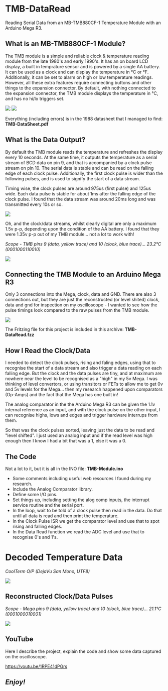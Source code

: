 # TMB-DataRead
Reading Serial Data from an MB-TMB880CF-1 Temperature Module with an Arduino Mega R3.

## What is an MB-TMB880CF-1 Module?
The TMB module is a simple and reliable clock & temperature reading module from the late 1980's and early 1990's. It has an on board LCD display, a built in temprature sensor and is powered by a single AA battery. It can be used as a clock and can display the temperature in °C or °F. Additionally, it can be set to alarm on high or low temperature readings. However, all these extra features require connecting buttons and other things to the expansion connector. By default, with nothing connected to the expansion connector, the TMB module displays the temperature in °C, and has no hi/lo triggers set.

![](TMB-Fig1.png) ![](MB-TMB880CF-1.jpg)

Everything (including errors) is in the 1988 datasheet that I managed to find: **TMB-DataSheet.pdf**

## What is the Data Output?
By default the TMB module reads the temperature and refreshes the display every 10 seconds. At the same time, it outputs the temperature as a serial stream of BCD data on pin 9, and that is accompanied by a clock pulse stream on pin 10. The serial data is stable and can be read on the falling edge of each clock pulse. Additionally, the first clock pulse is wider than the following pulses, and is used to signify the start of a data stream.

Timing wise, the clock pulses are around 975us (first pulse) and 125us wide. Each data pulse is stable for about 1ms after the falling edge of the clock pulse. I found that the data stream was around 20ms long and was transmitted every 10s or so.

![](TMB-Fig2.png)

Oh, and the clock/data streams, whilst clearly digital are only a maximum 1.5v p-p, depending upon the condition of the AA battery. I found that they were 1.35v p-p out of my TMB module... not a lot to work with!

_Scope - TMB pins 9 (data, yellow trace) and 10 (clock, blue trace)... 23.2°C (0001000110010)_

![](TMB-ScopeTrace1.png)

## Connecting the TMB Module to an Arduino Mega R3
Only 3 connections into the Mega, clock, data and GND. There are also 3 connections out, but they are just the reconstructed (or level shited) clock, data and gnd for inspection on my oscilloscope - I wanted to see how the pulse timings look compared to the raw pulses from the TMB module.

![](TMB-DataRead.png)

The Fritzing file for this project is included in this archive: **TMB-DataRead.fzz**

## How I Read the Clock/Data
I needed to detect the clock pulses, rising and faling edges, using that to recognise the start of a data stream and also trigger a data reading on each falling edge. But the clock and the data pulses are tiny, and at maximum are nowhere near the level to be recognised as a "high" in my 5v Mega. I was thinking of level convertors, or using transitors or FETs to allow me to get 0v and 5v levels for the Mega... then my research happened upon comparators (Op-Amps) and the fact that the Mega has one built in!

The analog comparator in the the Arduino Mega R3 can be given the 1.1v internal reference as an input, and with the clock pulse on the other input, I can recognise highs, lows and edges and trigger hardware interrups from them.

So that was the clock pulses sorted, leaving just the data to be read and "level shifted". I just used an analog input and if the read level was high enough then I know I had a bit that was a 1, else it was a 0.

## The Code
Not a lot to it, but it is all in the INO file: **TMB-Module.ino**

- Some comments including useful web resources I found during my research.
- Include the Analog Comparator library.
- Define some I/O pins.
- Set things up, including setting the alog comp inputs, the interrupt service routine and the serial port.
- In the loop, wait to be told of a clock pulse then read in the data. Do that until all data is read and then print the temperature.
- In the Clock Pulse ISR we get the comparator level and use that to spot rising and falling edges.
- In the Data Read function we read the ADC level and use that to recognise 0's and 1's. 

# Decoded Temperature Data
_CoolTerm O/P (DejaVu San Mono, UTF8)_

![](TMB-Decoded.png)

## Reconstructed Clock/Data Pulses
_Scope - Mega pins 9 (data, yellow trace) and 10 (clock, blue trace)... 21.1°C (0001000010001)_

![](TMB-ScopeTrace2.png)

## YouTube
Here I describe the project, explain the code and show some data captured on the oscilloscope.

https://youtu.be/1RPE41dPGrs


## **_Enjoy!_**
